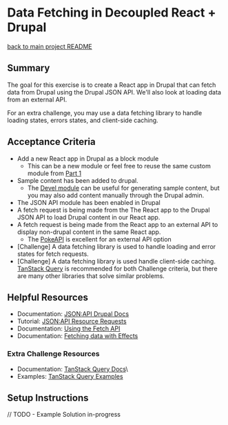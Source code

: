 # Data Fetching in Decoupled React + Drupal

[back to main project README](../../README.md)

## Summary

The goal for this exercise is to create a React app in Drupal that can fetch data from Drupal using the Drupal JSON API. We'll also look at loading data from an external API.

For an extra challenge, you may use a data fetching library to handle loading states, errors states, and client-side caching.

## Acceptance Criteria

- Add a new React app in Drupal as a block module 
  - This can be a new module or feel free to reuse the same custom module from [Part 1](./1-create-custom-react-block.md)
- Sample content has been added to drupal. 
  - The [Devel module](https://www.drupal.org/docs/contributed-modules/devel) can be useful for generating sample content, but you may also add content manually through the Drupal admin.
- The JSON API module has been enabled in Drupal
- A fetch request is being made from the The React app to the Drupal JSON API to load Drupal content in our React app.
- A fetch request is being made from the React app to an external API to display non-drupal content in the same React app.
  - The [PokeAPI](https://pokeapi.co/) is excellent for an external API option
- [Challenge] A data fetching library is used to handle loading and error states for  fetch requests.
- [Challenge] A data fetching library is used handle client-side caching.
[TanStack Query](https://tanstack.com/query/latest) is recommended for both Challenge criteria, but there are many other libraries that solve similar problems.

## Helpful Resources

- Documentation: [JSON:API Drupal Docs](https://www.drupal.org/docs/core-modules-and-themes/core-modules/jsonapi-module/api-overview)
- Tutorial: [JSON:API Resource Requests](https://drupalize.me/tutorial/jsonapi-resource-requests?p=3003)
- Documentation: [Using the Fetch API](https://developer.mozilla.org/en-US/docs/Web/API/Fetch_API/Using_Fetch)
- Documentation: [Fetching data with Effects](https://react.dev/reference/react/useEffect#fetching-data-with-effects)

### Extra Challenge Resources 

- Documentation: [TanStack Query Docs](https://tanstack.com/query/latest/docs/react/overview)\
- Examples: [TanStack Query Examples](https://tanstack.com/query/latest/docs/react/examples/react/basic)

## Setup Instructions

// TODO - Example Solution in-progress


